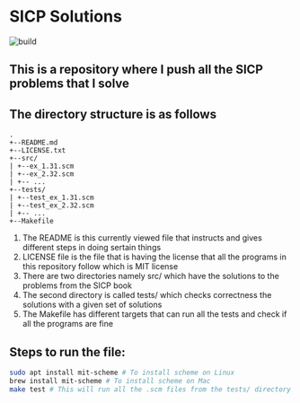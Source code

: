 SICP Solutions
==============

![build](https://travis-ci.org/tanayseven/sicp_solutions.svg?branch=master)

This is a repository where I push all the SICP problems that I solve
--------------------------------------------------------------------

The directory structure is as follows
------------------------------------
```
.
+--README.md
+--LICENSE.txt
+--src/
| +--ex_1.31.scm
| +--ex_2.32.scm
| +-- ...
+--tests/
| +--test_ex_1.31.scm
| +--test_ex_2.32.scm
| +-- ...
+--Makefile
```
1. The README is this currently viewed file that instructs and gives different steps in doing sertain things
2. LICENSE file is the file that is having the license that all the programs in this repository follow which is MIT license
3. There are two directories namely src/ which have the solutions to the problems from the SICP book
4. The second directory is called tests/ which checks correctness the solutions with a given set of solutions
5. The Makefile has different targets that can run all the tests and check if all the programs are fine

Steps to run the file:
----------------------
```bash
sudo apt install mit-scheme # To install scheme on Linux
brew install mit-scheme # To install scheme on Mac
make test # This will run all the .scm files from the tests/ directory
```
